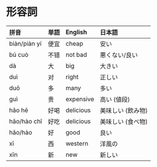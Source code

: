 # 形容詞

|拼音|単語|English|日本語|
|:--|:--|:--|:--|
|biàn/piàn yí|便宜|cheap|安い|
|bú cuò|不错|not bad|悪くない/良い|
|dà|大|big|大きい|
|duì|对|right|正しい|
|duō|多|many|多い|
|guì|贵|expensive|高い (値段)|
|hǎo hē|好喝|delicious|美味しい (飲み物)|
|hǎo/hào chī|好吃|delicious|美味しい (食べ物)|
|hǎo/hào|好|good|良い|
|xī|西|western|洋風の|
|xīn|新|new|新しい|
